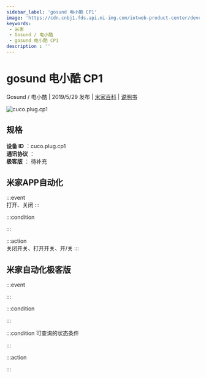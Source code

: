 ```yaml
---
sidebar_label: 'gosund 电小酷 CP1'
image: 'https://cdn.cnbj1.fds.api.mi-img.com/iotweb-product-center/developer_1616064405146pqMc8Ljd.png?GalaxyAccessKeyId=AKVGLQWBOVIRQ3XLEW&Expires=9223372036854775807&Signature=4uurkwCd20rrHN+720V+1nSAjhE='
keywords: 
 - 米家
 - Gosund / 电小酷
 - gosund 电小酷 CP1
description : ''
---
```

# gosund 电小酷 CP1

Gosund / 电小酷 | 2019/5/29 发布 | [米家百科](https://home.mi.com/webapp/content/baike/product/index.html?model=cuco.plug.cp1) | [说明书](https://home.mi.com/views/introduction.html?model=cuco.plug.cp1&region=cn)

![cuco.plug.cp1](https://cdn.cnbj1.fds.api.mi-img.com/iotweb-product-center/developer_1616064405146pqMc8Ljd.png?GalaxyAccessKeyId=AKVGLQWBOVIRQ3XLEW&Expires=9223372036854775807&Signature=4uurkwCd20rrHN+720V+1nSAjhE=)

## 规格  
> 
**设备 ID** ：cuco.plug.cp1  
**通讯协议** ：  
**极客版**  ： 待补充 


## 米家APP自动化  

:::event  
打开、关闭
:::

:::condition  

:::

:::action   
关闭开关、打开开关、开/关
:::

## 米家自动化极客版  

:::event  

:::

:::condition  

:::

:::condition 可查询的状态条件  

:::

:::action  

:::

        
